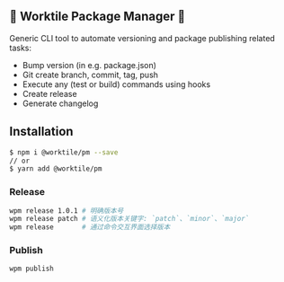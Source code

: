 ## 🚀 Worktile Package Manager 🚀

Generic CLI tool to automate versioning and package publishing related tasks:

- Bump version (in e.g. package.json)
- Git create branch, commit, tag, push
- Execute any (test or build) commands using hooks
- Create release
- Generate changelog

## Installation

```bash
$ npm i @worktile/pm --save
// or
$ yarn add @worktile/pm
```

### Release

```bash
wpm release 1.0.1 # 明确版本号
wpm release patch # 语义化版本关键字: `patch`、`minor`、`major`
wpm release       # 通过命令交互界面选择版本
```

### Publish

```bash
wpm publish
```
